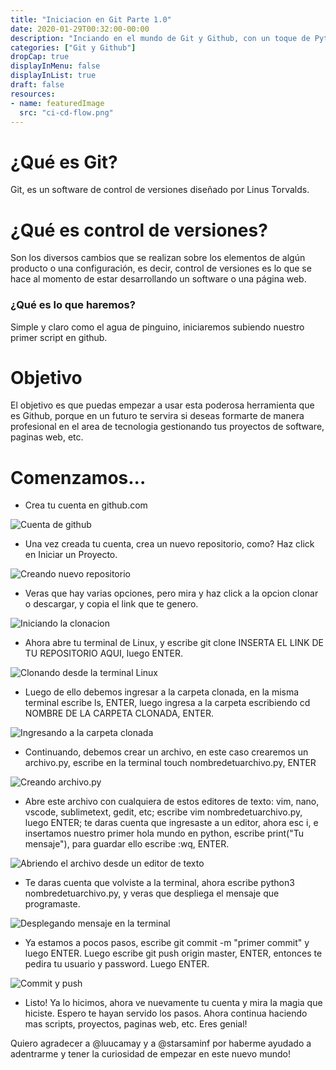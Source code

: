 ```yaml
---
title: "Iniciacion en Git Parte 1.0"
date: 2020-01-29T00:32:00-00:00
description: "Inciando en el mundo de Git y Github, con un toque de Python "
categories: ["Git y Github"]
dropCap: true
displayInMenu: false
displayInList: true
draft: false
resources:
- name: featuredImage
  src: "ci-cd-flow.png"
---
```


# ¿Qué es Git?

Git, es un software de control de versiones diseñado por Linus Torvalds. 

# ¿Qué es control de versiones? 

Son los diversos cambios que se realizan sobre los elementos de algún producto o una configuración, es decir, control de versiones es lo que se hace al momento de estar desarrollando un software o una página web.

### ¿Qué es lo que haremos? 

Simple y claro como el agua de pinguino, iniciaremos subiendo nuestro primer script en github.

# Objetivo

El objetivo es que puedas empezar a usar esta poderosa herramienta que es Github, porque en un futuro te servira si deseas formarte de manera profesional en el area de tecnologia gestionando tus proyectos de software, paginas web, etc. 

# Comenzamos...
+ Crea tu cuenta en github.com

![Cuenta de github](./cuentagithub.png)

+ Una vez creada tu cuenta, crea un nuevo repositorio, como? Haz click en Iniciar un Proyecto. 

![Creando nuevo repositorio](./crearepositorio.png)

+ Veras que hay varias opciones, pero mira y haz click a la opcion clonar o descargar, y copia el link que te genero.

![Iniciando la clonacion](./linkclonacion.png)

+ Ahora abre tu terminal de Linux, y escribe git clone INSERTA EL LINK DE TU REPOSITORIO AQUI, luego ENTER.

![Clonando desde la terminal Linux](./clonando.png)

+ Luego de ello debemos ingresar a la carpeta clonada, en la misma terminal escribe ls, ENTER, luego ingresa a la carpeta escribiendo cd NOMBRE DE LA CARPETA CLONADA, ENTER.

![Ingresando a la carpeta clonada](./ingresandoalacarpeta.png)

+ Continuando, debemos crear un archivo, en este caso crearemos un archivo.py, escribe en la terminal touch nombredetuarchivo.py, ENTER

![Creando archivo.py](./creandotouch.png)

+ Abre este archivo con cualquiera de estos editores de texto:  vim, nano, vscode, sublimetext, gedit, etc; escribe vim nombredetuarchivo.py, luego ENTER; te daras cuenta que ingresaste a un editor, ahora esc i, e insertamos nuestro primer hola mundo en python, escribe print("Tu mensaje"), para guardar ello escribe :wq, ENTER.

![Abriendo el archivo desde un editor de texto](./ingresandoholamundo.png)

+ Te daras cuenta que volviste a la terminal, ahora escribe python3 nombredetuarchivo.py, y veras que despliega el mensaje que programaste.

![Desplegando mensaje en la terminal](./desplegandomensaje.png)

+ Ya estamos a pocos pasos, escribe git commit -m "primer commit" y luego ENTER. Luego escribe git push origin master, ENTER, entonces te pedira tu usuario y password. Luego ENTER.

![Commit y push](./originmaster.png)

+ Listo! Ya lo hicimos, ahora ve nuevamente tu cuenta y mira la magia que hiciste. Espero te hayan servido los pasos. Ahora continua haciendo mas scripts, proyectos, paginas web, etc. Eres genial! 


Quiero agradecer a @luucamay y a @starsaminf por haberme ayudado a adentrarme y tener la curiosidad de empezar en este nuevo mundo! 
